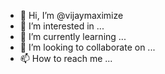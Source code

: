 - 👋 Hi, I’m @vijaymaximize
- 👀 I’m interested in ...
- 🌱 I’m currently learning ...
- 💞️ I’m looking to collaborate on ...
- 📫 How to reach me ...

<!---
vijaymaximize/vijaymaximize is a ✨ special ✨ repository because its `README.md` (this file) appears on your GitHub profile.
You can click the Preview link to take a look at your changes.
--->
